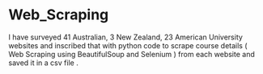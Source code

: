 # Web_Scraping

I have surveyed 41 Australian, 3 New Zealand, 23 American University websites and inscribed that with python code to scrape course details ( Web Scraping using BeautifulSoup and Selenium ) from each website and saved it in a csv file .
